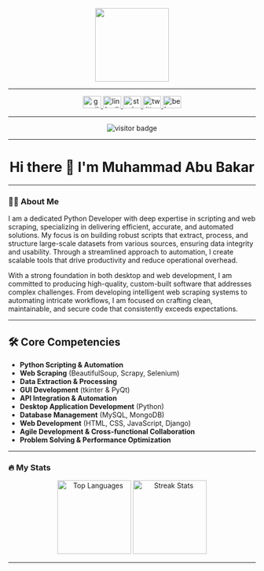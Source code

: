 <div align="center">
  <img height="150" src="https://camo.githubusercontent.com/62da68eb62b1e5f175f7d1f0191dd89a653d7908feb22d37d4a0ab07365d6791/68747470733a2f2f6d656469612e67697068792e636f6d2f6d656469612f4d3967624264396e6244724f5475314d71782f67697068792e676966"  />
</div>

---

<div align="center">
  <a href="mailto:abubakarj1024@gmail.com" target="_blank">
    <img src="https://raw.githubusercontent.com/maurodesouza/profile-readme-generator/master/src/assets/icons/social/gmail/default.svg" width="37" height="25" alt="gmail logo"/>
  </a>
  <a href="https://www.linkedin.com/in/muhammad-abu-bakar-69633829b/" target="_blank">
    <img src="https://raw.githubusercontent.com/maurodesouza/profile-readme-generator/master/src/assets/icons/social/linkedin/default.svg" width="37" height="25" alt="linkedin logo"/>
  </a>
  <a href="https://stackoverflow.com/users/23042880/muhammad-abu-bakar" target="_blank">
    <img src="https://raw.githubusercontent.com/maurodesouza/profile-readme-generator/master/src/assets/icons/social/stackoverflow/default.svg" width="37" height="25" alt="stackoverflow logo"/>
  </a>
  <a href="https://twitter.com/abubakar17_7" target="_blank">
    <img src="https://raw.githubusercontent.com/maurodesouza/profile-readme-generator/master/src/assets/icons/social/twitter/default.svg" width="37" height="25" alt="twitter logo"/>
  </a>
  <a href="https://www.behance.net/abubakar17_7" target="_blank">
    <img src="https://raw.githubusercontent.com/maurodesouza/profile-readme-generator/master/src/assets/icons/social/behance/default.svg" width="37" height="25" alt="behance logo"/>
  </a>
</div>

---

<div align="center">
  <img src="https://visitor-badge.laobi.icu/badge?page_id=abubakar17-7.abubakar17-7&" alt="visitor badge"/>
</div>

---

<h1 align="center">Hi there 👋 I'm Muhammad Abu Bakar</h1>

---

<h3 align="left">👩‍💻 About Me</h3>

<p align="left">
I am a dedicated Python Developer with deep expertise in scripting and web scraping, specializing in delivering efficient, accurate, and automated solutions. My focus is on building robust scripts that extract, process, and structure large-scale datasets from various sources, ensuring data integrity and usability. Through a streamlined approach to automation, I create scalable tools that drive productivity and reduce operational overhead.

With a strong foundation in both desktop and web development, I am committed to producing high-quality, custom-built software that addresses complex challenges. From developing intelligent web scraping systems to automating intricate workflows, I am focused on crafting clean, maintainable, and secure code that consistently exceeds expectations.
</p>

---

<h2 align="left">🛠 Core Competencies</h2>

- **Python Scripting & Automation**
- **Web Scraping** (BeautifulSoup, Scrapy, Selenium)
- **Data Extraction & Processing**
- **GUI Development** (tkinter & PyQt)
- **API Integration & Automation**
- **Desktop Application Development** (Python)
- **Database Management** (MySQL, MongoDB)
- **Web Development** (HTML, CSS, JavaScript, Django)
- **Agile Development & Cross-functional Collaboration**
- **Problem Solving & Performance Optimization**

---

<h3 align="left">🔥 My Stats</h3>
<div align="center">
  <img src="https://github-readme-stats.vercel.app/api/top-langs?username=abubakar17-7&locale=en&hide_title=false&layout=compact&card_width=320&langs_count=5&theme=dracula&hide_border=false" height="150" alt="Top Languages"/>
  <img src="https://streak-stats.demolab.com?user=abubakar17-7&locale=en&mode=weekly&theme=dracula&hide_border=false&border_radius=5" height="150" alt="Streak Stats"/>
</div>

---
